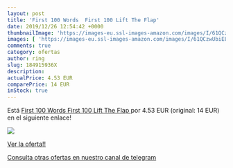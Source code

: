 ```yaml
---
layout: post
title: 'First 100 Words  First 100 Lift The Flap'
date: 2019/12/26 12:54:42 +0000
thumbnailImage: 'https://images-eu.ssl-images-amazon.com/images/I/61QCzwUbiEL._SL200_.jpg'
images: [ 'https://images-eu.ssl-images-amazon.com/images/I/61QCzwUbiEL._SL200_.jpg' ]
comments: true
category: ofertas
author: ring
slug: 184915936X
description:
actualPrice: 4.53 EUR
comparePrice: 14 EUR
inStock: true
---
```


Está [First 100 Words  First 100 Lift The Flap ](https://www.amazon.com/dp/184915936X/?tag=redken08-20) por 4.53 EUR (original: 14 EUR) en el siguiente enlace!

[![](https://images-eu.ssl-images-amazon.com/images/I/61QCzwUbiEL._SL200_.jpg)](https://www.amazon.com/dp/184915936X/?tag=redken08-20)

[Ver la oferta!!](https://www.amazon.com/dp/184915936X/?tag=redken08-20)

[Consulta otras ofertas en nuestro canal de telegram](https://t.me/s/ofertas25)

